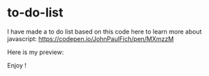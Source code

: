 # to-do-list

I have made a to do list based on this code here to learn more about javascript: https://codepen.io/JohnPaulFich/pen/MXmzzM

Here is my preview:

Enjoy !
